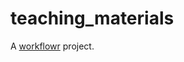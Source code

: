 # teaching_materials

A [workflowr][] project.

[workflowr]: https://github.com/jdblischak/workflowr
